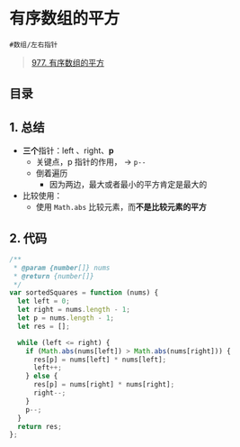 
# 有序数组的平方

`#数组/左右指针`

>  [977. 有序数组的平方](https://leetcode.cn/problems/squares-of-a-sorted-array/)


## 目录
<!-- toc -->
 ## 1. 总结 

- **三个**指针：left 、right、**p**
	- 关键点，p 指针的作用， →  `p--`
	- 倒着遍历
		- 因为两边，最大或者最小的平方肯定是最大的
- 比较使用：
	- 使用 `Math.abs` 比较元素，而**不是比较元素的平方**

## 2. 代码

```javascript
/**
 * @param {number[]} nums
 * @return {number[]}
 */
var sortedSquares = function (nums) {
  let left = 0;
  let right = nums.length - 1;
  let p = nums.length - 1;
  let res = [];

  while (left <= right) {
    if (Math.abs(nums[left]) > Math.abs(nums[right])) {
      res[p] = nums[left] * nums[left];
      left++;
    } else {
      res[p] = nums[right] * nums[right];
      right--;
    }
    p--;
  }
  return res;
};

```
